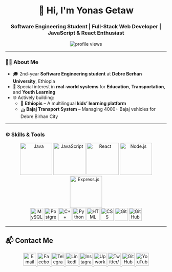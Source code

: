 <!-- GitHub README for Yonas Getaw -->

<h1 align="center">👋 Hi, I'm Yonas Getaw</h1>
<h3 align="center">Software Engineering Student | Full-Stack Web Developer | JavaScript & React Enthusiast</h3>

<p align="center">
  <img src="https://komarev.com/ghpvc/?username=yonasgetaw&label=Profile%20views&color=0e75b6&style=flat" alt="profile views" />
</p>

---

### 🧑‍💻 About Me

- 🎓 2nd-year **Software Engineering student** at **Debre Berhan University**, Ethiopia  
- 🔬 Special interest in **real-world systems** for **Education**, **Transportation**, and **Youth Learning**
- 🌐 Actively building:
  - 🧒 **Ethiopis** – A multilingual **kids’ learning platform**
  - 🛺 **Bajaj Transport System** – Managing 4000+ Bajaj vehicles for Debre Birhan City
---

### ⚙️ Skills & Tools

<div align="center">

<!-- Programming Languages -->
<img src="https://cdn.jsdelivr.net/gh/devicons/devicon/icons/java/java-original.svg" title="Java" width="100"/>
<img src="https://cdn.jsdelivr.net/gh/devicons/devicon/icons/javascript/javascript-original.svg" title="JavaScript" width="100"/>
<img src="https://cdn.jsdelivr.net/gh/devicons/devicon/icons/react/react-original.svg" title="React" width="100"/>
<img src="https://cdn.jsdelivr.net/gh/devicons/devicon/icons/nodejs/nodejs-original.svg" title="Node.js" width="100"/>
<img src="https://cdn.jsdelivr.net/gh/devicons/devicon/icons/express/express-original.svg" title="Express.js" width="100"/>
<br>
<img src="https://cdn.jsdelivr.net/gh/devicons/devicon/icons/mysql/mysql-original.svg" title="MySQL" width="40"/>
<img src="https://cdn.jsdelivr.net/gh/devicons/devicon/icons/postgresql/postgresql-original.svg" title="PostgreSQL" width="40"/>
<img src="https://cdn.jsdelivr.net/gh/devicons/devicon/icons/cplusplus/cplusplus-original.svg" title="C++" width="40"/>
<img src="https://cdn.jsdelivr.net/gh/devicons/devicon/icons/python/python-original.svg" title="Python" width="40"/>
<img src="https://cdn.jsdelivr.net/gh/devicons/devicon/icons/html5/html5-original.svg" title="HTML" width="40"/>
<img src="https://cdn.jsdelivr.net/gh/devicons/devicon/icons/css3/css3-original.svg" title="CSS" width="40"/>
<img src="https://cdn.jsdelivr.net/gh/devicons/devicon/icons/git/git-original.svg" title="Git" width="40"/>
<img src="https://cdn.jsdelivr.net/gh/devicons/devicon/icons/github/github-original.svg" title="GitHub" width="40"/>

</div>

---
## 📬 Contact Me

<p align="center">
  <a href="mailto:yourmail@example.com" target="_blank">
    <img src="https://cdn-icons-png.flaticon.com/512/732/732200.png" alt="Email" width="40" />
  </a>
  <a href="https://facebook.com/yourprofile" target="_blank">
    <img src="https://cdn-icons-png.flaticon.com/512/733/733547.png" alt="Facebook" width="40" />
  </a>
  <a href="https://t.me/yourchannel" target="_blank">
    <img src="https://cdn-icons-png.flaticon.com/512/2111/2111646.png" alt="Telegram" width="40" />
  </a>
  <a href="https://linkedin.com/in/yourprofile" target="_blank">
    <img src="https://cdn-icons-png.flaticon.com/512/145/145807.png" alt="LinkedIn" width="40" />
  </a>
  <a href="https://instagram.com/yourprofile" target="_blank">
    <img src="https://cdn-icons-png.flaticon.com/512/2111/2111463.png" alt="Instagram" width="40" />
  </a>
  <a href="https://www.upwork.com/freelancers/~yourprofile" target="_blank">
    <img src="https://cdn-icons-png.flaticon.com/512/5968/5968873.png" alt="Upwork" width="40" />
  </a>
  <a href="https://x.com/yourhandle" target="_blank">
    <img src="https://cdn-icons-png.flaticon.com/512/733/733579.png" alt="Twitter/X" width="40" />
  </a>
  <a href="https://github.com/yourusername" target="_blank">
    <img src="https://cdn-icons-png.flaticon.com/512/2111/2111432.png" alt="GitHub" width="40" />
  </a>
  <a href="https://youtube.com/@yourchannel" target="_blank">
    <img src="https://cdn-icons-png.flaticon.com/512/1384/1384060.png" alt="YouTube" width="40" />
  </a>
</p>
